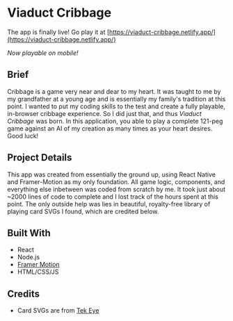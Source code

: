 # Viaduct Cribbage

The app is finally live! Go play it at [https://viaduct-cribbage.netlify.app/](https://viaduct-cribbage.netlify.app/)

*Now playable on mobile!*

## Brief
Cribbage is a game very near and dear to my heart. It was taught to me by my grandfather at a young age and is essentially my family's tradition at this point. I wanted to put my coding skills to the test and create a fully playable, in-browser cribbage experience. 
So I did just that, and thus *Viaduct Cribbage* was born. In this application, you able to play a complete 121-peg game against an AI of my creation as many times as your heart desires. Good luck!

## Project Details
This app was created from essentially the ground up, using React Native and Framer-Motion as my only foundation. All game logic, components, and everything else inbetween was coded from scratch by me. It took just about ~2000 lines of code to complete and I lost track of the hours spent at this point. The only outside help was lies in beautiful, royalty-free library of playing card SVGs I found, which are credited below. 

## Built With
- React
- Node.js
- [Framer Motion](https://www.framer.com/motion/)
- HTML/CSS/JS

## Credits
- Card SVGs are from [Tek Eye](https://tekeye.uk/playing_cards/svg-playing-cards)
